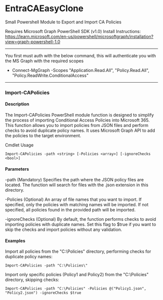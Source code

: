 # EntraCAEasyClone
Small Powershell Module to Export and Import CA Policies

Requires Microsoft Graph PowerShell SDK (v1.0)
Install Instructions: https://learn.microsoft.com/en-us/powershell/microsoftgraph/installation?view=graph-powershell-1.0

---

You first must auth with the below command, this will authenticate you with the MS Graph with the required scopes
- Connect-MgGraph -Scopes "Application.Read.All", "Policy.Read.All", "Policy.ReadWrite.ConditionalAccess"

---
### Import-CAPolicies
#### Description
The Import-CAPolicies PowerShell module function is designed to simplify the process of importing Conditional Access Policies into Microsoft 365. This function allows you to import policies from JSON files and perform checks to avoid duplicate policy names. It uses Microsoft Graph API to add the policies to the target environment.

Cmdlet Usage
```
Import-CAPolicies -path <string> [-Policies <array>] [-ignoreChecks <bool>]
```

#### Parameters
-path (Mandatory)
Specifies the path where the JSON policy files are located. The function will search for files with the .json extension in this directory.

-Policies (Optional)
An array of file names that you want to import. If specified, only the policies with matching names will be imported. If not specified, all policies found in the provided path will be imported.

-ignoreChecks (Optional)
By default, the function performs checks to avoid importing policies with duplicate names. Set this flag to $true if you want to skip the checks and import policies without any validation.

#### Examples
Import all policies from the "C:\Policies" directory, performing checks for duplicate policy names:
```
Import-CAPolicies -path "C:\Policies\"
```
Import only specific policies (Policy1 and Policy2) from the "C:\Policies" directory, skipping checks:
```
Import-CAPolicies -path "C:\Policies" -Policies @("Policy1.json", "Policy2.json") -ignoreChecks $true
```
